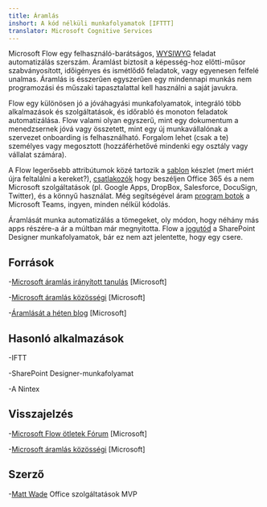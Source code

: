 ```yaml
---
title: Áramlás
inshort: A kód nélküli munkafolyamatok [IFTTT]
translator: Microsoft Cognitive Services
---
```



Microsoft Flow egy felhasználó-barátságos, [WYSIWYG](https://en.wikipedia.org/wiki/WYSIWYG) feladat automatizálás szerszám. Áramlást biztosít a képesség-hoz előtti-műsor szabványosított, időigényes és ismétlődő feladatok, vagy egyenesen felfelé unalmas. Áramlás is ésszerűen egyszerűen egy mindennapi munkás nem programozási és műszaki tapasztalattal kell használni a saját javukra.

Flow egy különösen jó a jóváhagyási munkafolyamatok, integráló több alkalmazások és szolgáltatások, és időrabló és monoton feladatok automatizálása. Flow valami olyan egyszerű, mint egy dokumentum a menedzsernek jóvá vagy összetett, mint egy új munkavállalónak a szervezet onboarding is felhasználható. Forgalom lehet (csak a te) személyes vagy megosztott (hozzáférhetővé mindenki egy osztály vagy vállalat számára).

A Flow legerősebb attribútumok közé tartozik a [sablon](https://flow.microsoft.com/en-us/templates/) készlet (mert miért újra feltalálni a kereket?), [csatlakozók](https://flow.microsoft.com/en-us/connectors/) hogy beszéljen Office 365 és a nem Microsoft szolgáltatások (pl. Google Apps, DropBox, Salesforce, DocuSign, Twitter), és a könnyű használat. Még segítségével áram [program botok](https://blog.getbizzy.io/introducing-bizzy-templates-b191b38d2370) a Microsoft Teams, ingyen, minden nélkül kódolás.

Áramlását munka automatizálás a tömegeket, oly módon, hogy néhány más apps részére-a ár a múltban már megnyitotta. Flow a [jogutód](https://docs.microsoft.com/en-us/flow/frequently-asked-questions) a SharePoint Designer munkafolyamatok, bár ez nem azt jelentette, hogy egy csere.

Források
---------

-[Microsoft áramlás irányított tanulás](https://docs.microsoft.com/en-us/flow/guided-learning/)
    \[Microsoft\]

-[Microsoft áramlás közösségi](https://powerusers.microsoft.com/t5/Microsoft-Flow-Community/ct-p/FlowCommunity)
    \[Microsoft\]

-[Áramlását a héten blog](https://flow.microsoft.com/en-us/blog/category/flow-of-the-week/)
    \[Microsoft\]

Hasonló alkalmazások
--------------------

-IFTT

-SharePoint Designer-munkafolyamat

-A Nintex

Visszajelzés
--------------------

-[Microsoft Flow ötletek Fórum](https://powerusers.microsoft.com/t5/Flow-Ideas/idb-p/FlowIdeas)
    \[Microsoft\]

-[Microsoft áramlás közösségi](https://powerusers.microsoft.com/t5/Microsoft-Flow-Community/ct-p/FlowCommunity)
    \[Microsoft\]

Szerző
---------

-[Matt Wade](https://www.linkedin.com/in/thatmattwade/) Office szolgáltatások MVP


